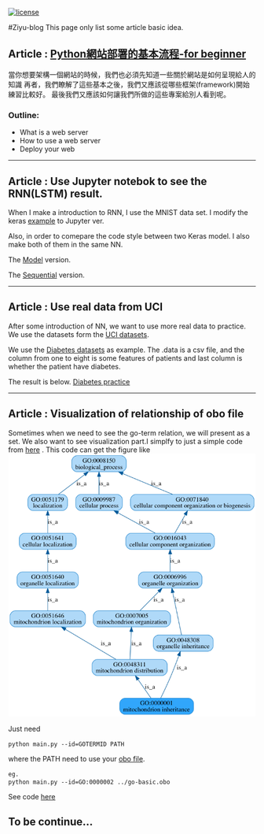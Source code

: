 [![license](https://img.shields.io/github/license/mashape/apistatus.svg?maxAge=2592000)](https://github.com/moonstarsky37/article-beginner-webserver/blob/gh-pages/LICENSE)

#Ziyu-blog
This page only list some article basic idea.

## Article : [Python網站部署的基本流程-for beginner](https://moonstarsky37.github.io/article-beginner-webserver/article1.html)

當你想要架構一個網站的時候，我們也必須先知道一些關於網站是如何呈現給人的知識
再者，我們瞭解了這些基本之後，我們又應該從哪些框架(framework)開始練習比較好。
最後我們又應該如何讓我們所做的這些專案給別人看到呢。

### Outline:

- What is a web server
- How to use a web server
- Deploy your web

------------------

## Article : Use Jupyter notebok to see the RNN(LSTM) result.

When I make a introduction to RNN, I use the MNIST data set.
I modify the keras
[example](https://github.com/fchollet/keras/blob/master/examples/mnist_hierarchical_rnn.py) to Jupyter ver.

Also, in order to comepare the code style between two Keras model.
I also make both of them in the same NN.

The [Model](http://nbviewer.jupyter.org/github/moonstarsky37/article-beginner-webserver/blob/gh-pages/mnist_model_architecture_Rnn_LSTM_Model.ipynb)
version.

The [Sequential](http://nbviewer.jupyter.org/github/moonstarsky37/article-beginner-webserver/blob/gh-pages/mnist_model_architecture_Rnn_LSTM_Sequential.ipynb)
version.

------------------


## Article : Use real data from UCI

After some introduction of NN, we want to use more real data to practice.
We use the datasets form the [UCI datasets](http://archive.ics.uci.edu/ml/datasets.html).

We use the [Diabetes datasets](http://archive.ics.uci.edu/ml/datasets/Pima+Indians+Diabetes) as example.
The .data is a csv file, and the column from one to eight is some features of patients and last column is whether the patient have diabetes.

The result is below.
[Diabetes practice](http://nbviewer.jupyter.org/github/moonstarsky37/article-beginner-webserver/blob/gh-pages/NN-practice-pima-indians-diabetes.ipynb)


------------------


## Article : Visualization of relationship of obo file

Sometimes when we need to see the go-term relation, we will present as a set.
We also want to see visualization part.I simplfy to just a simple code
from [here](https://github.com/tanghaibao/goatools) .
This code can get the figure like
![obo-relationship](https://github.com/moonstarsky37/article-beginner-webserver/blob/gh-pages/obo_relationships/relation.png)

Just need
```
python main.py --id=GOTERMID PATH
```
where the PATH need to use your [obo file](http://geneontology.org/page/download-ontology).
```
eg.
python main.py --id=GO:0000002 ../go-basic.obo
```

See code [here](https://github.com/moonstarsky37/article-beginner-webserver/tree/gh-pages/obo_relationships)
## To be continue...
